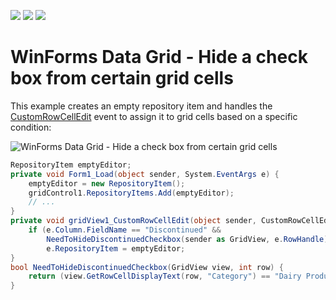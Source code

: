 <!-- default badges list -->
![](https://img.shields.io/endpoint?url=https://codecentral.devexpress.com/api/v1/VersionRange/128629018/13.1.4%2B)
[![](https://img.shields.io/badge/Open_in_DevExpress_Support_Center-FF7200?style=flat-square&logo=DevExpress&logoColor=white)](https://supportcenter.devexpress.com/ticket/details/E693)
[![](https://img.shields.io/badge/📖_How_to_use_DevExpress_Examples-e9f6fc?style=flat-square)](https://docs.devexpress.com/GeneralInformation/403183)
<!-- default badges end -->

# WinForms Data Grid - Hide a check box from certain grid cells

This example creates an empty repository item and handles the [CustomRowCellEdit]() event to assign it to grid cells based on a specific condition:

![WinForms Data Grid - Hide a check box from certain grid cells](https://raw.githubusercontent.com/DevExpress-Examples/how-to-hide-a-check-box-in-a-grid-cell-e693/13.1.4%2B/media/winforms-grid-empty-editor.png)

```csharp
RepositoryItem emptyEditor;
private void Form1_Load(object sender, System.EventArgs e) {
    emptyEditor = new RepositoryItem();
    gridControl1.RepositoryItems.Add(emptyEditor);
    // ...
}
private void gridView1_CustomRowCellEdit(object sender, CustomRowCellEditEventArgs e) {
    if (e.Column.FieldName == "Discontinued" &&
        NeedToHideDiscontinuedCheckbox(sender as GridView, e.RowHandle))
        e.RepositoryItem = emptyEditor;
}
bool NeedToHideDiscontinuedCheckbox(GridView view, int row) {
    return (view.GetRowCellDisplayText(row, "Category") == "Dairy Products");
}
```
